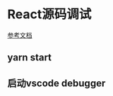 # React源码调试

[参考文档](https://juejin.cn/post/7126501202866470949)

## yarn start

## 启动vscode debugger